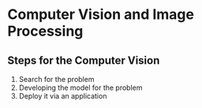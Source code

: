 # Computer Vision and Image Processing

## Steps for the Computer Vision
1) Search for the problem
2) Developing the model for the problem
3) Deploy it via an application




